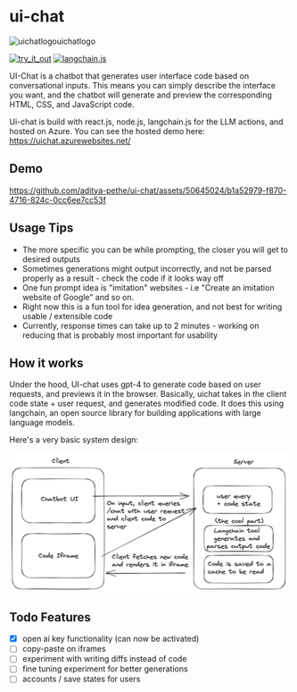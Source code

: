 

# ui-chat
![uichatlogouichatlogo](https://github.com/aditya-pethe/ui-chat/assets/50645024/c0f3f1a0-013d-431e-8d34-eaa26e0d642a)

[![try_it_out](https://img.shields.io/badge/try_it_out-teal.svg)](https://uichat.azurewebsites.net/)
[![langchain.js](https://img.shields.io/badge/langchain.js-navy.svg)]([https://uichat.azurewebsites.net/](https://js.langchain.com/docs/))


UI-Chat is a chatbot that generates user interface code based on conversational inputs. This means you can simply describe the interface you want, and the chatbot will generate and preview the corresponding HTML, CSS, and JavaScript code.

Ui-chat is build with react.js, node.js, langchain.js for the LLM actions, and hosted on Azure. You can see the hosted demo here:
https://uichat.azurewebsites.net/


## Demo

https://github.com/aditya-pethe/ui-chat/assets/50645024/b1a52979-f870-4716-824c-0cc6ee7cc53f


## Usage Tips

- The more specific you can be while prompting, the closer you will get to desired outputs
- Sometimes generations might output incorrectly, and not be parsed properly as a result - check the code if it looks way off
- One fun prompt idea is "imitation" websites - i.e "Create an imitation website of Google" and so on. 
- Right now this is a fun tool for idea generation, and not best for writing usable / extensible code
- Currently, response times can take up to 2 minutes - working on reducing that is probably most important for usability

## How it works

Under the hood, UI-chat uses gpt-4 to generate code based on user requests, and previews it in the browser. Basically, uichat takes in the client code state + user request, and generates modified code. It does this using langchain, an open source library for building applications with large language models.  

Here's a very basic system design:

<img src="./images/uichatdesign.png" alt="alt text" width="500" height="250">
<!-- ![design overview](./images/uichatdesign.png)
 -->

## Todo Features

- [X] open ai key functionality (can now be activated)
- [ ] copy-paste on iframes
- [ ] experiment with writing diffs instead of code
- [ ] fine tuning experiment for better generations
- [ ] accounts / save states for users
